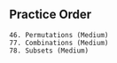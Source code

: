 ## Practice Order
~~~
46. Permutations (Medium)
77. Combinations (Medium)
78. Subsets (Medium)
~~~
    
